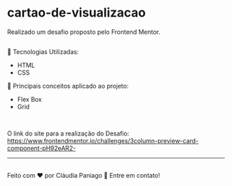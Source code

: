 # cartao-de-visualizacao

Realizado um desafio proposto pelo Frontend Mentor. 



##
:rocket: Tecnologias Utilizadas: <br>
* HTML 
* CSS 

:memo: Principais conceitos aplicado ao projeto: <br>
* Flex Box
* Grid
<br>

O link do site para a realização do Desafio: <br> 
https://www.frontendmentor.io/challenges/3column-preview-card-component-pH92eAR2-


---

<br />
<span> Feito com ❤️ por Cláudia Paniago 👋 Entre em contato! </span> 
